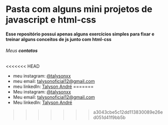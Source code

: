 # Pasta com alguns mini projetos de javascript e html-css

#### Esse repositório possui apenas alguns exercícios simples para fixar e treinar alguns conceitos de js junto com html-css

###### Meus **contatos**
<<<<<<< HEAD

* meu instagram: [@talysonxx](https://instagram.com/talysonxx)
* meu email: [talysonoficial12@gmail.com](mailto:talysonoficial12@gmailcom)
* meu linkedIn: [Talyson André](https://www.linkedin.com/in/talyson-andré-101897170/)
=======
* Meu instagram: [@talysonxx](https://instagram.com/talysonxx)
* Meu email: talysonoficial12@gmail.com
* Meu linkedIn: [Talyson André](https://www.linkedin.com/in/talyson-andré-101897170/)
>>>>>>> a3043cbe5c12dd113830089e26ed051d41f9bb5b

